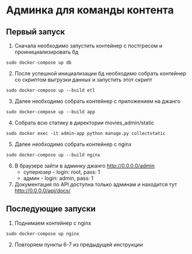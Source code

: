 # Админка для команды контента

## Первый запуск

1. Сначала необходимо запустить контейнер с постгресом и проинициализировать бд
```shell
sudo docker-compose up db
```
2. После успешной инициализации бд необходимо собрать контейнер со скриптом выгрузки данных
и запустить этот скрипт
```shell
sudo docker-compose up --build etl
```
3. Далее необходимо собрать контейнер с приложением на джанго
```shell
sudo docker-compose up --build app
```
4. Собрать всю статику в директории movies_admin/static
```shell
sudo docker exec -it admin-app python manage.py collectstatic
```
5. Далее необходимо собрать контейнер с nginx
```shell
sudo docker-compose up --build nginx
```
6. В браузере зайти в админку джанго http://0.0.0.0/admin
   - суперюзер - login: root, pass: 1
   - админ - login: admin, pass: 1
7. Документация по API доступна только админам и находится тут http://0.0.0.0/api/docs/

## Последующие запуски
1. Поднимаем контейнер с nginx
```shell
sudo docker-compose up nginx
```
2. Повторяем пункты 6-7 из предыдущей инструкции

